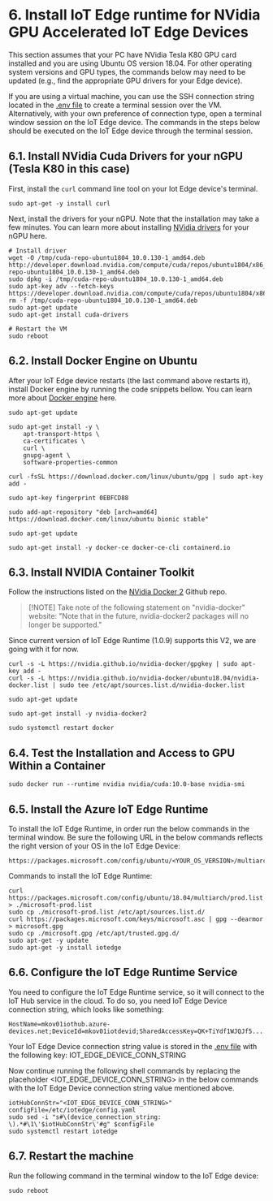 # 6. Install IoT Edge runtime for NVidia GPU Accelerated IoT Edge Devices

This section assumes that your PC have NVidia Tesla K80 GPU card installed and you are using Ubuntu OS version 18.04. For other operating system versions and GPU types, the commands below may need to be updated (e.g., find the appropriate GPU drivers for your Edge device).

If you are using a virtual machine, you can use the SSH connection string located in the [.env file](.env) to create a terminal session over the VM. Alternatively, with your own preference of connection type, open a terminal window session on the IoT Edge device. The commands in the steps below should be executed on the IoT Edge device through the terminal session.

## 6.1. Install NVidia Cuda Drivers for your nGPU (Tesla K80 in this case)
First, install the `curl` command line tool on your Iot Edge device's terminal.

```shell
sudo apt-get -y install curl
```

Next, install the drivers for your nGPU. Note that the installation may take a few minutes. You can learn more about installing [NVidia drivers](https://docs.microsoft.com/en-us/azure/virtual-machines/linux/n-series-driver-setup) for your nGPU here.


```shell
# Install driver
wget -O /tmp/cuda-repo-ubuntu1804_10.0.130-1_amd64.deb http://developer.download.nvidia.com/compute/cuda/repos/ubuntu1804/x86_64/cuda-repo-ubuntu1804_10.0.130-1_amd64.deb 
sudo dpkg -i /tmp/cuda-repo-ubuntu1804_10.0.130-1_amd64.deb
sudo apt-key adv --fetch-keys https://developer.download.nvidia.com/compute/cuda/repos/ubuntu1804/x86_64/7fa2af80.pub 
rm -f /tmp/cuda-repo-ubuntu1804_10.0.130-1_amd64.deb
sudo apt-get update
sudo apt-get install cuda-drivers

# Restart the VM
sudo reboot
```

## 6.2. Install Docker Engine on Ubuntu
After your IoT Edge device restarts (the last command above restarts it), install Docker engine by running the code snippets bellow. You can learn more about [Docker engine](https://docs.docker.com/engine/install/ubuntu/) here.

```shell
sudo apt-get update

sudo apt-get install -y \
    apt-transport-https \
    ca-certificates \
    curl \
    gnupg-agent \
    software-properties-common

curl -fsSL https://download.docker.com/linux/ubuntu/gpg | sudo apt-key add -

sudo apt-key fingerprint 0EBFCD88

sudo add-apt-repository "deb [arch=amd64] https://download.docker.com/linux/ubuntu bionic stable"

sudo apt-get update

sudo apt-get install -y docker-ce docker-ce-cli containerd.io
```

## 6.3. Install NVIDIA Container Toolkit
Follow the instructions listed on the [NVidia Docker 2](https://github.com/NVIDIA/nvidia-docker#upgrading-with-nvidia-docker2-deprecated) Github repo.

> <span>[!NOTE]</span>
> Take note of the following statement on "nvidia-docker" website:
> "Note that in the future, nvidia-docker2 packages will no longer be supported."

Since current version of IoT Edge Runtime (1.0.9) supports this V2, we are going with it for now.

```shell
curl -s -L https://nvidia.github.io/nvidia-docker/gpgkey | sudo apt-key add -
curl -s -L https://nvidia.github.io/nvidia-docker/ubuntu18.04/nvidia-docker.list | sudo tee /etc/apt/sources.list.d/nvidia-docker.list

sudo apt-get update

sudo apt-get install -y nvidia-docker2

sudo systemctl restart docker
```

## 6.4. Test the Installation and Access to GPU Within a Container
<!-- # sudo docker run --gpus all nvidia/cuda:10.0-base nvidia-smi -->
```shell
sudo docker run --runtime nvidia nvidia/cuda:10.0-base nvidia-smi
```

## 6.5. Install the Azure IoT Edge Runtime
To install the IoT Edge Runtime, in order run the below commands in the terminal window. Be sure the following URL in the below commands reflects the right version of your OS in the IoT Edge Device:  
```
https://packages.microsoft.com/config/ubuntu/<YOUR_OS_VERSION>/multiarch/prod.list
```


Commands to install the IoT Edge Runtime:

```shell
curl https://packages.microsoft.com/config/ubuntu/18.04/multiarch/prod.list > ./microsoft-prod.list
sudo cp ./microsoft-prod.list /etc/apt/sources.list.d/
curl https://packages.microsoft.com/keys/microsoft.asc | gpg --dearmor > microsoft.gpg
sudo cp ./microsoft.gpg /etc/apt/trusted.gpg.d/
sudo apt-get -y update
sudo apt-get -y install iotedge
```

## 6.6. Configure the IoT Edge Runtime Service
You need to configure the IoT Edge Runtime service, so it will connect to the IoT Hub service in the cloud. To do so, you need IoT Edge Device connection string, which looks like something:  

```
HostName=mkov01iothub.azure-devices.net;DeviceId=mkov01iotdevid;SharedAccessKey=QK+TiYdf1WJQJf5..........oczt1S634yI=  
```  

Your IoT Edge Device connection string value is stored in the [.env file](.env) with the following key: IOT_EDGE_DEVICE_CONN_STRING   

Now continue running the following shell commands by replacing the placeholder <IOT_EDGE_DEVICE_CONN_STRING> in the below commands with the IoT Edge Device connection string value mentioned above.

```shell
iotHubConnStr="<IOT_EDGE_DEVICE_CONN_STRING>"
configFile=/etc/iotedge/config.yaml
sudo sed -i "s#\(device_connection_string: \).*#\1\'$iotHubConnStr\'#g" $configFile
sudo systemctl restart iotedge
```  

## 6.7. Restart the machine
Run the following command in the terminal window to the IoT Edge device:

```shell
sudo reboot
```
